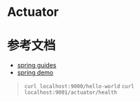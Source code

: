 # Actuator

# 参考文档

- [spring guides](https://spring.io/guides/gs/actuator-service/)
- [spring demo](https://github.com/spring-guides/gs-actuator-service.git)

> `curl localhost:9000/hello-world`
> `curl localhost:9001/actuator/health`